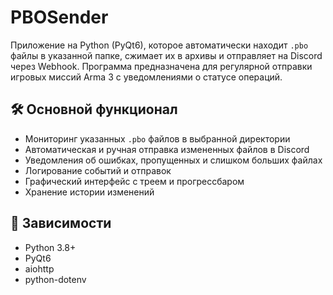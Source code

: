 # PBOSender

Приложение на Python (PyQt6), которое автоматически находит `.pbo` файлы в указанной папке, сжимает их в архивы и отправляет на Discord через Webhook. Программа предназначена для регулярной отправки игровых миссий Arma 3 с уведомлениями о статусе операций.

## 🛠️ Основной функционал

- Мониторинг указанных `.pbo` файлов в выбранной директории
- Автоматическая и ручная отправка измененных файлов в Discord
- Уведомления об ошибках, пропущенных и слишком больших файлах
- Логирование событий и отправок
- Графический интерфейс с треем и прогрессбаром
- Хранение истории изменений

## 🧩 Зависимости

- Python 3.8+
- PyQt6
- aiohttp
- python-dotenv
